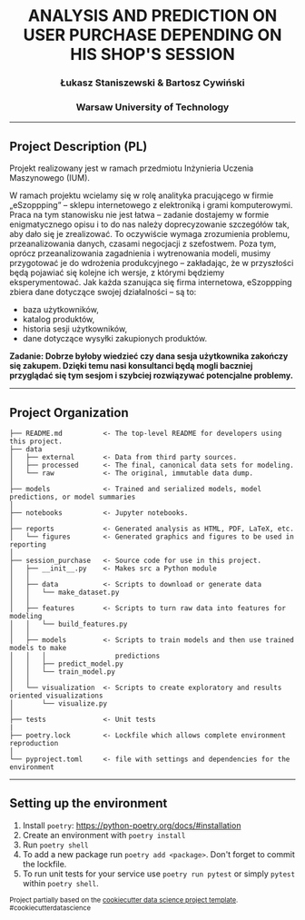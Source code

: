 <h1 align="center"> ANALYSIS AND PREDICTION ON USER PURCHASE DEPENDING ON HIS SHOP'S SESSION </h1>
<h3 align="center">Łukasz Staniszewski & Bartosz Cywiński</h1>
<h3 align="center">Warsaw University of Technology</h1>

------------
Project Description (PL)
------------
Projekt realizowany jest w ramach przedmiotu Inżynieria Uczenia Maszynowego (IUM).

W ramach projektu wcielamy się w rolę analityka pracującego w firmie „eSzoppping” – sklepu internetowego z elektroniką i grami komputerowymi. Praca na tym stanowisku nie jest łatwa – zadanie dostajemy w formie enigmatycznego opisu i to do nas należy doprecyzowanie szczegółów tak, aby dało się je zrealizować. To oczywiście wymaga zrozumienia problemu, przeanalizowania danych, czasami negocjacji z szefostwem. Poza tym, oprócz przeanalizowania zagadnienia i wytrenowania modeli, musimy przygotować je do wdrożenia produkcyjnego – zakładając, że w przyszłości będą pojawiać się kolejne ich wersje, z którymi będziemy
eksperymentować. Jak każda szanująca się firma internetowa, eSzoppping zbiera dane dotyczące swojej działalności –
są to:
+ baza użytkowników,
+ katalog produktów,
+ historia sesji użytkowników,
+ dane dotyczące wysyłki zakupionych produktów.

<b>Zadanie: Dobrze byłoby wiedzieć czy dana sesja użytkownika zakończy się zakupem. Dzięki temu
nasi konsultanci będą mogli baczniej przyglądać się tym sesjom i szybciej rozwiązywać
potencjalne problemy.</b>

------------

Project Organization
------------

    ├── README.md          <- The top-level README for developers using this project.
    ├── data
    │   ├── external       <- Data from third party sources.
    │   ├── processed      <- The final, canonical data sets for modeling.
    │   └── raw            <- The original, immutable data dump.
    │
    ├── models             <- Trained and serialized models, model predictions, or model summaries
    │
    ├── notebooks          <- Jupyter notebooks.
    │
    ├── reports            <- Generated analysis as HTML, PDF, LaTeX, etc.
    │   └── figures        <- Generated graphics and figures to be used in reporting
    │
    ├── session_purchase   <- Source code for use in this project.
    │   ├── __init__.py    <- Makes src a Python module
    │   │
    │   ├── data           <- Scripts to download or generate data
    │   │   └── make_dataset.py
    │   │
    │   ├── features       <- Scripts to turn raw data into features for modeling
    │   │   └── build_features.py
    │   │
    │   ├── models         <- Scripts to train models and then use trained models to make
    │   │   │                 predictions
    │   │   ├── predict_model.py
    │   │   └── train_model.py
    │   │
    │   └── visualization  <- Scripts to create exploratory and results oriented visualizations
    │       └── visualize.py
    │
    ├── tests              <- Unit tests
    |
    ├── poetry.lock        <- Lockfile which allows complete environment reproduction
    │
    └── pyproject.toml     <- file with settings and dependencies for the environment


--------


Setting up the environment
------------

1. Install `poetry`: https://python-poetry.org/docs/#installation
2. Create an environment with `poetry install`
3. Run `poetry shell`
4. To add a new package run `poetry add <package>`. Don't forget to commit the lockfile.
5. To run unit tests for your service use `poetry run pytest` or simply `pytest` within `poetry shell`.

<p><small>Project partially based on the <a target="_blank" href="https://drivendata.github.io/cookiecutter-data-science/">cookiecutter data science project template</a>. #cookiecutterdatascience</small></p>
